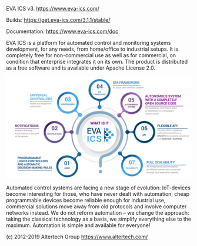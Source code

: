 EVA ICS v3. https://www.eva-ics.com/

Builds: https://get.eva-ics.com/3.1.1/stable/

Documentation: https://www.eva-ics.com/doc

EVA ICS is a platform for automated control and monitoring systems development, for any needs, from home/office to industrial setups. It is completely free for non-commercial use as well as for commercial, on condition that enterprise integrates it on its own. The product is distributed as a free software and is available under Apache License 2.0.

![What is EVA ICS](https://raw.githubusercontent.com/alttch/eva3/master/doc/promo/what-is-eva.png "What is EVA ICS")

Automated control systems are facing a new stage of evolution: IoT-devices become interesting for those, who have never dealt with automation, cheap programmable devices become reliable enough for industrial use, commercial solutions move away from old protocols and involve computer networks instead. We do not reform automation – we change the approach: taking the classical technology as a basis, we simplify everything else to the maximum. Automation is simple and available for everyone!

(c) 2012-2019 Altertech Group https://www.altertech.com/

